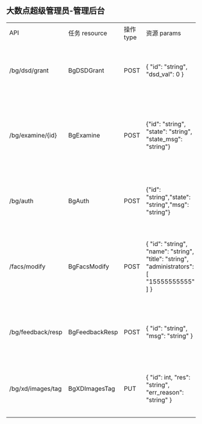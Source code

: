 ## 大数点超级管理员-管理后台

<table>
   <tr>
      <td>API</td>
      <td>任务 resource </td>
      <td>操作 type </td>
      <td>资源 params </td>
      <td>说明</td>
      <td>发送消息</td>
   </tr>
   <tr>
      <td rowspan="1">/bg/dsd/grant</td>
      <td>BgDSDGrant</td>
      <td>POST</td>
      <td>{
  "id": "string",
  "dsd_val": 0
}</td>
      <td>赠送给id成功</td>
      <td> :white_check_mark: </td>
   </tr>
   <tr>
      <td rowspan="1">/bg/examine/{id}</td>
      <td>BgExamine</td>
      <td>POST</td>
      <td>{"id": "string", "state": "string", "state_msg": "string"} </td>
      <td>申请加入智能制造</td>
      <td> :white_check_mark: </td>
   </tr>
   <tr>
   <td rowspan="1">/bg/auth</td>
      <td>BgAuth</td>
      <td>POST</td>
      <td>{"id": "string","state": "string","msg": "string"}</td>
      <td>用户信息认证</td>
      <td> :white_check_mark: </td>
   </tr>
   <tr>
      <td rowspan="1">/facs/modify</td>
      <td>BgFacsModify</td>
      <td>POST</td>
      <td>{
  "id": "string",
  "name": "string",
  "title": "string",
  "administrators": [
    "15555555555"
  ]
}</td>
      <td>企业信息修改成功</td>
      <td> :white_check_mark: </td>
   </tr>
   <tr>
      <td rowspan="1">/bg/feedback/resp</td>
      <td>BgFeedbackResp</td>
      <td>POST</td>
      <td>{
  "id": "string",
  "msg": "string"
}</td>
      <td>用户反馈回复</td>
      <td> :white_check_mark: </td>
   </tr>
   <tr>
      <td rowspan="1">/bg/xd/images/tag</td>
      <td>BgXDImagesTag</td>
      <td>PUT</td>
      <td>{
  "id": int,
  "res": "string",
  "err_reason": "string"
}</td>
      <td>用户图片审核</td>
      <td> :white_check_mark: </td>
   </tr>
   
   
</table>
